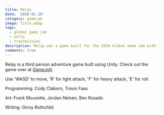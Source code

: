```yaml
---
title: Relay 
date: '2018-01-28'
category: gamejam
image: title.webp
tags:
  - global game jam
  - unity
  - transmission
description: Relay was a game built for the 2018 Global Game Jam with the theme of Transmission 
comments: true
---
```


Relay is a third person adventure game built using Unity. Check out the game over at [GameJolt](https://gamejolt.com/games/relay_ggj2018/315386).

Use 'WASD' to move, 'R' for light attack, 'F' for heavy attack, 'E' for roll.

Programming: Cody Claborn, Travis Faas

Art: Frank Mousette, Jordan Nelsen, Ben Rosado

Writing: Ginny Rothchild
